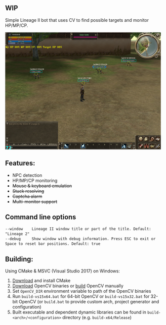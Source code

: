 ## WIP

Simple Lineage II bot that uses CV to find possible targets and monitor HP/MP/CP.

![Preview](preview.png)

## Features:

* NPC detection
* HP/MP/CP monitoring
* ~~Mouse & keyboard emulation~~
* ~~Stuck resolving~~
* ~~Captcha alarm~~
* ~~Multi-monitor support~~

## Command line options

```
--window    Lineage II window title or part of the title. Default: "Lineage 2"
--debug     Show window with debug information. Press ESC to exit or Space to reset bar positions. Default: true
```

## Building:

Using CMake & MSVC (Visual Studio 2017) on Windows:

1. [Download](https://cmake.org/download/) and install CMake
2. [Download](https://opencv.org/releases.html) OpenCV binaries or [build](https://github.com/opencv/opencv) OpenCV manually
3. Set `OpenCV_DIR` environment variable to path of the OpenCV binaries
4. Run `build-vs15x64.bat` for 64-bit OpenCV or `build-vs15x32.bat` for 32-bit OpenCV (or `build.bat` to provide custom arch, project generator and configuration)
5. Built executable and dependent dynamic libraries can be found in `build-<arch>/<configuration>` directory (e.g. `build-x64/Release`)
